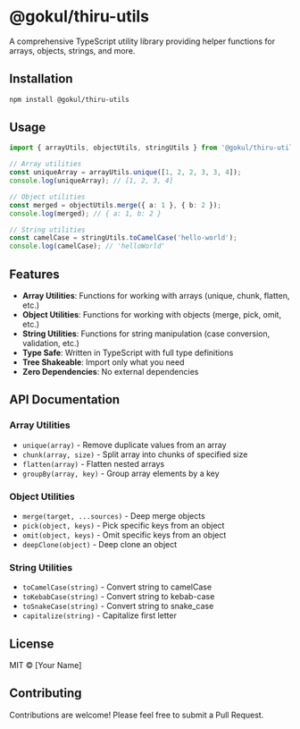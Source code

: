 # @gokul/thiru-utils

A comprehensive TypeScript utility library providing helper functions for arrays, objects, strings, and more.

## Installation

```bash
npm install @gokul/thiru-utils
```

## Usage

```typescript
import { arrayUtils, objectUtils, stringUtils } from '@gokul/thiru-utils';

// Array utilities
const uniqueArray = arrayUtils.unique([1, 2, 2, 3, 3, 4]);
console.log(uniqueArray); // [1, 2, 3, 4]

// Object utilities
const merged = objectUtils.merge({ a: 1 }, { b: 2 });
console.log(merged); // { a: 1, b: 2 }

// String utilities
const camelCase = stringUtils.toCamelCase('hello-world');
console.log(camelCase); // 'helloWorld'
```

## Features

- **Array Utilities**: Functions for working with arrays (unique, chunk, flatten, etc.)
- **Object Utilities**: Functions for working with objects (merge, pick, omit, etc.)
- **String Utilities**: Functions for string manipulation (case conversion, validation, etc.)
- **Type Safe**: Written in TypeScript with full type definitions
- **Tree Shakeable**: Import only what you need
- **Zero Dependencies**: No external dependencies

## API Documentation

### Array Utilities

- `unique(array)` - Remove duplicate values from an array
- `chunk(array, size)` - Split array into chunks of specified size
- `flatten(array)` - Flatten nested arrays
- `groupBy(array, key)` - Group array elements by a key

### Object Utilities

- `merge(target, ...sources)` - Deep merge objects
- `pick(object, keys)` - Pick specific keys from an object
- `omit(object, keys)` - Omit specific keys from an object
- `deepClone(object)` - Deep clone an object

### String Utilities

- `toCamelCase(string)` - Convert string to camelCase
- `toKebabCase(string)` - Convert string to kebab-case
- `toSnakeCase(string)` - Convert string to snake_case
- `capitalize(string)` - Capitalize first letter

## License

MIT © [Your Name]

## Contributing

Contributions are welcome! Please feel free to submit a Pull Request.

